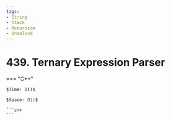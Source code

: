 ```yaml
---
tags:
- String
- Stack
- Recursion
- Unsolved
---
```



# 439. Ternary Expression Parser

=== "C++"

    $Time: O()$

    $Space: O()$

    ```c++
    ```